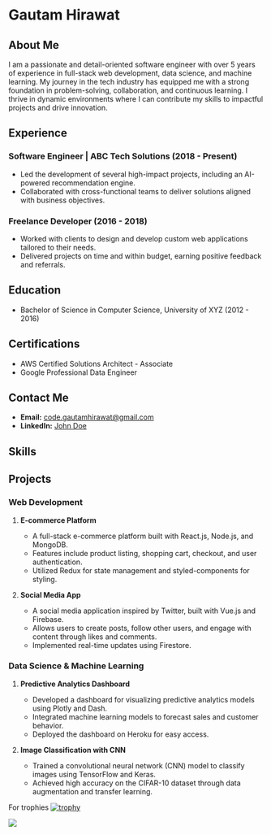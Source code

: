 



# Gautam Hirawat


## About Me
I am a passionate and detail-oriented software engineer with over 5 years of experience in full-stack web development, data science, and machine learning. My journey in the tech industry has equipped me with a strong foundation in problem-solving, collaboration, and continuous learning. I thrive in dynamic environments where I can contribute my skills to impactful projects and drive innovation.



## Experience
### Software Engineer | ABC Tech Solutions (2018 - Present)
- Led the development of several high-impact projects, including an AI-powered recommendation engine.
- Collaborated with cross-functional teams to deliver solutions aligned with business objectives.

### Freelance Developer (2016 - 2018)
- Worked with clients to design and develop custom web applications tailored to their needs.
- Delivered projects on time and within budget, earning positive feedback and referrals.

## Education
- Bachelor of Science in Computer Science, University of XYZ (2012 - 2016)

## Certifications
- AWS Certified Solutions Architect - Associate
- Google Professional Data Engineer

## Contact Me
- **Email:** code.gautamhirawat@gmail.com
- **LinkedIn:** [John Doe](https://www.linkedin.com/in/Gautamhirawat/)



## Skills



## Projects
### Web Development
1. **E-commerce Platform**
   - A full-stack e-commerce platform built with React.js, Node.js, and MongoDB.
   - Features include product listing, shopping cart, checkout, and user authentication.
   - Utilized Redux for state management and styled-components for styling.

2. **Social Media App**
   - A social media application inspired by Twitter, built with Vue.js and Firebase.
   - Allows users to create posts, follow other users, and engage with content through likes and comments.
   - Implemented real-time updates using Firestore.

### Data Science & Machine Learning
1. **Predictive Analytics Dashboard**
   - Developed a dashboard for visualizing predictive analytics models using Plotly and Dash.
   - Integrated machine learning models to forecast sales and customer behavior.
   - Deployed the dashboard on Heroku for easy access.

2. **Image Classification with CNN**
   - Trained a convolutional neural network (CNN) model to classify images using TensorFlow and Keras.
   - Achieved high accuracy on the CIFAR-10 dataset through data augmentation and transfer learning.



For trophies 
[![trophy](https://github-profile-trophy.vercel.app/?username=Gautamhirawat&title=Commit,Repository,Experience)](https://github.com/ryo-ma/github-profile-trophy)



[![](https://visitcount.itsvg.in/api?id=Gautamhirawat&label=Profile%20Views&color=12&icon=1&pretty=false)](https://visitcount.itsvg.in)


